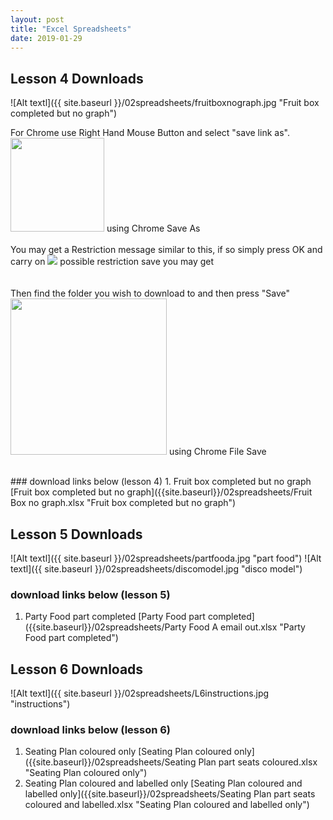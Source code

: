 ```yaml
---
layout: post
title: "Excel Spreadsheets"
date: 2019-01-29
---
```

## **Lesson 4 Downloads**

![Alt textl]({{ site.baseurl }}/02spreadsheets/fruitboxnograph.jpg "Fruit box completed but no graph")

<P>For Chrome use Right Hand Mouse Button and select "save link as".<BR />
<img src = "{{ site.baseurl }}/01flowolv4/chromesaveas.jpg"  width="150" height="150" /> using Chrome Save As <br /> <br />
You may get a Restriction message similar to this, if so simply press OK and carry on
<img src = "{{ site.baseurl }}/55general/nosaveerror.jpg"   /> possible restriction save you may get<br /> <br /> <br />
Then find the folder you wish to download to and then press "Save" <br />
<img src = "{{ site.baseurl }}/01flowolv4/chromefilesave.jpg"  width="250" height="250" /> using Chrome File Save<br /> <br />
</P>
### download links below (lesson 4)
1. Fruit box completed but no graph [Fruit box completed but no graph]({{site.baseurl}}/02spreadsheets/Fruit Box no graph.xlsx "Fruit box completed but no graph")

## **Lesson 5 Downloads**
![Alt textl]({{ site.baseurl }}/02spreadsheets/partfooda.jpg "part food")
![Alt textl]({{ site.baseurl }}/02spreadsheets/discomodel.jpg "disco model")
### download links below (lesson 5)
1. Party Food part completed [Party Food part completed]({{site.baseurl}}/02spreadsheets/Party Food A email out.xlsx "Party Food part completed")

## **Lesson 6 Downloads**
![Alt textl]({{ site.baseurl }}/02spreadsheets/L6instructions.jpg "instructions")
### download links below (lesson 6)
1. Seating Plan coloured only [Seating Plan coloured only]({{site.baseurl}}/02spreadsheets/Seating Plan part seats coloured.xlsx "Seating Plan coloured only")
2. Seating Plan coloured and labelled only [Seating Plan coloured and labelled only]({{site.baseurl}}/02spreadsheets/Seating Plan part seats coloured and labelled.xlsx "Seating Plan coloured and labelled only")

